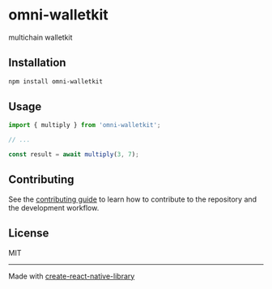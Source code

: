 # omni-walletkit

multichain walletkit

## Installation

```sh
npm install omni-walletkit
```

## Usage

```js
import { multiply } from 'omni-walletkit';

// ...

const result = await multiply(3, 7);
```

## Contributing

See the [contributing guide](CONTRIBUTING.md) to learn how to contribute to the repository and the development workflow.

## License

MIT

---

Made with [create-react-native-library](https://github.com/callstack/react-native-builder-bob)
